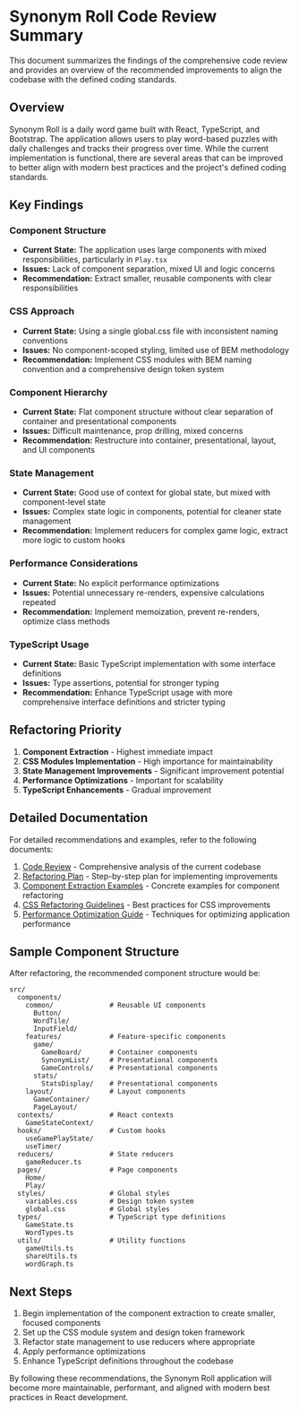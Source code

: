 # Synonym Roll Code Review Summary

This document summarizes the findings of the comprehensive code review and provides an overview of the recommended improvements to align the codebase with the defined coding standards.

## Overview

Synonym Roll is a daily word game built with React, TypeScript, and Bootstrap. The application allows users to play word-based puzzles with daily challenges and tracks their progress over time. While the current implementation is functional, there are several areas that can be improved to better align with modern best practices and the project's defined coding standards.

## Key Findings

### Component Structure
- **Current State:** The application uses large components with mixed responsibilities, particularly in `Play.tsx`
- **Issues:** Lack of component separation, mixed UI and logic concerns
- **Recommendation:** Extract smaller, reusable components with clear responsibilities

### CSS Approach
- **Current State:** Using a single global.css file with inconsistent naming conventions
- **Issues:** No component-scoped styling, limited use of BEM methodology
- **Recommendation:** Implement CSS modules with BEM naming convention and a comprehensive design token system

### Component Hierarchy
- **Current State:** Flat component structure without clear separation of container and presentational components
- **Issues:** Difficult maintenance, prop drilling, mixed concerns
- **Recommendation:** Restructure into container, presentational, layout, and UI components

### State Management
- **Current State:** Good use of context for global state, but mixed with component-level state
- **Issues:** Complex state logic in components, potential for cleaner state management
- **Recommendation:** Implement reducers for complex game logic, extract more logic to custom hooks

### Performance Considerations
- **Current State:** No explicit performance optimizations
- **Issues:** Potential unnecessary re-renders, expensive calculations repeated
- **Recommendation:** Implement memoization, prevent re-renders, optimize class methods

### TypeScript Usage
- **Current State:** Basic TypeScript implementation with some interface definitions
- **Issues:** Type assertions, potential for stronger typing
- **Recommendation:** Enhance TypeScript usage with more comprehensive interface definitions and stricter typing

## Refactoring Priority

1. **Component Extraction** - Highest immediate impact
2. **CSS Modules Implementation** - High importance for maintainability
3. **State Management Improvements** - Significant improvement potential
4. **Performance Optimizations** - Important for scalability
5. **TypeScript Enhancements** - Gradual improvement

## Detailed Documentation

For detailed recommendations and examples, refer to the following documents:

1. [Code Review](./code-review.md) - Comprehensive analysis of the current codebase
2. [Refactoring Plan](./refactoring-plan.md) - Step-by-step plan for implementing improvements
3. [Component Extraction Examples](./component-extraction-examples.md) - Concrete examples for component refactoring
4. [CSS Refactoring Guidelines](./css-refactoring-guidelines.md) - Best practices for CSS improvements
5. [Performance Optimization Guide](./performance-optimization-guide.md) - Techniques for optimizing application performance

## Sample Component Structure

After refactoring, the recommended component structure would be:

```
src/
  components/
    common/              # Reusable UI components
      Button/
      WordTile/
      InputField/
    features/            # Feature-specific components
      game/
        GameBoard/       # Container components
        SynonymList/     # Presentational components
        GameControls/    # Presentational components
      stats/
        StatsDisplay/    # Presentational components
    layout/              # Layout components
      GameContainer/
      PageLayout/
  contexts/              # React contexts
    GameStateContext/
  hooks/                 # Custom hooks
    useGamePlayState/
    useTimer/
  reducers/              # State reducers
    gameReducer.ts
  pages/                 # Page components
    Home/
    Play/
  styles/                # Global styles
    variables.css        # Design token system
    global.css           # Global styles
  types/                 # TypeScript type definitions
    GameState.ts
    WordTypes.ts
  utils/                 # Utility functions
    gameUtils.ts
    shareUtils.ts
    wordGraph.ts
```

## Next Steps

1. Begin implementation of the component extraction to create smaller, focused components
2. Set up the CSS module system and design token framework
3. Refactor state management to use reducers where appropriate
4. Apply performance optimizations
5. Enhance TypeScript definitions throughout the codebase

By following these recommendations, the Synonym Roll application will become more maintainable, performant, and aligned with modern best practices in React development.
